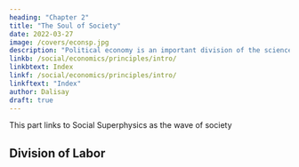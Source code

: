 ```yaml
---
heading: "Chapter 2"
title: "The Soul of Society"
date: 2022-03-27
image: /covers/econsp.jpg
description: "Political economy is an important division of the science of government. The object of government is the happiness of men, united in society"
linkb: /social/economics/principles/intro/
linkbtext: Index
linkf: /social/economics/principles/intro/
linkftext: "Index"
author: Dalisay
draft: true
---
```



This part links to Social Superphysics as the wave of society


## Division of Labor


